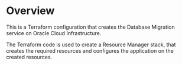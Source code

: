 # Overview
This is a Terraform configuration that creates the Database Migration service on Oracle Cloud Infrastructure.

The Terraform code is used to create a Resource Manager stack, that creates the required resources and configures the application on the created resources.